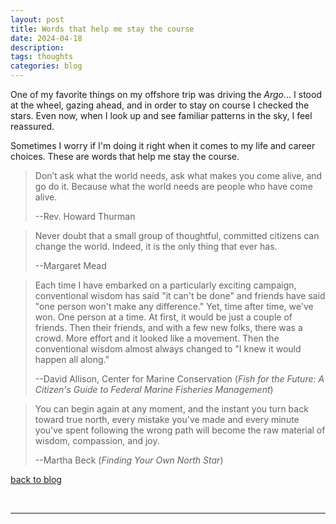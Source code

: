 ```yaml
---
layout: post
title: Words that help me stay the course
date: 2024-04-18
description: 
tags: thoughts
categories: blog
---
```


One of my favorite things on my offshore trip was driving the *Argo*... I stood at the wheel, gazing ahead, and in order to stay on course I checked the stars. Even now, when I look up and see familiar patterns in the sky, I feel reassured.

Sometimes I worry if I'm doing it right when it comes to my life and career choices. These are words that help me stay the course.

>Don’t ask what the world needs, ask what makes you come alive, and go do it. Because what the world needs are people who have come alive. 
>
>--Rev. Howard Thurman

>Never doubt that a small group of thoughtful, committed citizens can change the world. Indeed, it is the only thing that ever has.
>
>--Margaret Mead

>Each time I have embarked on a particularly exciting campaign, conventional wisdom has said "it can't be done" and friends have said "one person won't make any difference." Yet, time after time, we've won. One person at a time. At first, it would be just a couple of friends. Then their friends, and with a few new folks, there was a crowd. More effort and it looked like a movement. Then the conventional wisdom almost always changed to "I knew it would happen all along."
>
>--David Allison, Center for Marine Conservation (*Fish for the Future: A Citizen's Guide to Federal Marine Fisheries Management*)

>You can begin again at any moment, and the instant you turn back toward true north, every mistake you've made and every minute you've spent following the wrong path will become the raw material of wisdom, compassion, and joy.
>
>--Martha Beck (*Finding Your Own North Star*)

[back to blog](../../)


&nbsp;
&nbsp;
&nbsp;

***


